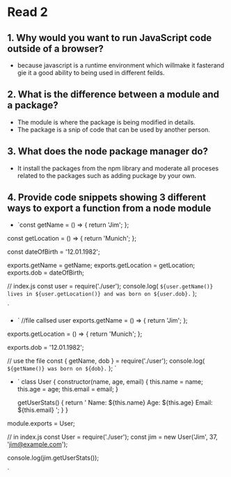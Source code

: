 # Read 2


## 1. Why would you want to run JavaScript code outside of a browser?
  - because javascript is a runtime environment which willmake it fasterand gie it a good ability to being used in different feilds.
  

## 2. What is the difference between a module and a package?
  - The module is where the package is being modified in details.
  - The package is a snip of code that can be used by another person.

## 3. What does the node package manager do?
  - It install the packages from the npm library and moderate all proceses related to the packages such as adding puckage by your own.

## 4. Provide code snippets showing 3 different ways to export a function from a node module

* `const getName = () => {
  return 'Jim';
};

const getLocation = () => {
  return 'Munich';
};

const dateOfBirth = '12.01.1982';

exports.getName = getName;
exports.getLocation = getLocation;
exports.dob = dateOfBirth;

// index.js 
const user = require('./user');
console.log(
  `${user.getName()} lives in ${user.getLocation()} and was born on ${user.dob}.`
);

`

* `
//file callsed user 
exports.getName = () => {
  return 'Jim';
};

exports.getLocation = () => {
  return 'Munich';
};

exports.dob = '12.01.1982';

// use the file
const { getName, dob } = require('./user');
console.log(
  `${getName()} was born on ${dob}.`
);
`

* `
class User {
  constructor(name, age, email) {
    this.name = name;
    this.age = age;
    this.email = email;
  }

  getUserStats() {
    return '
      Name: ${this.name}
      Age: ${this.age}
      Email: ${this.email}
    ';
  }
}

module.exports = User;

// in index.js
const User = require('./user');
const jim = new User('Jim', 37, 'jim@example.com');

console.log(jim.getUserStats());

`



